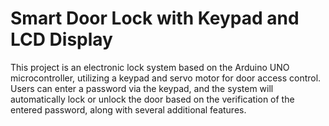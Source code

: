 # Smart Door Lock with Keypad and LCD Display
This project is an electronic lock system based on the Arduino UNO microcontroller, utilizing a keypad and servo motor for door access control. Users can enter a password via the keypad, and the system will automatically lock or unlock the door based on the verification of the entered password, along with several additional features.
